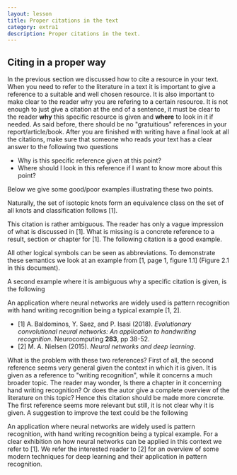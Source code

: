 ```yaml
---
layout: lesson
title: Proper citations in the text
category: extra1
description: Proper citations in the text.
---
```


Citing in a proper way
----------------------

In the previous section we discussed how to cite a resource in your text. When you need to refer to the literature in a text it is important to give a reference to a suitable and well chosen resource. It is also important to make clear to the reader why you are refering to a certain resource. It is not enough to just give a citation at the end of a sentence, it must be clear to the reader <b>why</b> this specific resource is given and <b>where</b> to look in it if needed. As said before, there should be no "gratuitious" references in your report/article/book. After you are finished with writing have a final look at all the citations, make sure that someone who reads your text has a clear answer to the following two questions
<ul>
  <li> Why is this specific reference given at this point? </li>
  <li> Where should I look in this reference if I want to know more about this point? </li>
  </ul>

Below we give some good/poor examples illustrating these two points. 

<div class="example" markdown="0">
Naturally, the set of isotopic knots form an equivalence class on the set of all knots and classification follows [1].
</div>

This citation is rather ambiguous. The reader has only a vague impression of what is discussed in [1]. What is missing is a concrete reference to a result, section or chapter for [1]. The following citation is a good example. 

<div class="example" markdown="0">
All other logical symbols can be seen as abbreviations. To demonstrate these semantics we look at an example from [1, page 1, figure 1.1] (Figure 2.1 in this document).
</div>

A second example where it is ambiguous why a specific citation is given, is the following

<div class="example" markdown="0">
An application where neural networks are widely used is pattern recognition with hand writing recognition being a typical example [1, 2].
<ul>
  <li> [1] A. Baldominos, Y. Saez, and P. Isasi (2018). <i>Evolutionary convolutional neural networks: An application to handwriting recognition</i>. Neurocomputing <b>283</b>, pp 38-52.</li>
  <li> [2] M. A. Nielsen (2015). <i>Neural networks and deep learning</i>.</li>
  </ul></div>
 
What is the problem with these two references? First of all, the second reference seems very general given the context in which it is given. It is given as a reference to "writing recognition", while it concerns a much broader topic. The reader may wonder, Is there a chapter in it concerning hand writing recognition? Or does the autor give a complete overview of the literature on this topic? Hence this citation should be made more concrete. The first reference seems more relevant but still, it is not clear why it is given. A suggestion to improve the text could be the following

<div class="example" markdown="0">
An application where neural networks are widely used is pattern recognition, with hand writing recognition being a typical example. For a clear exhibition on how neural networks can be applied in this context we refer to [1]. We refer the interested reader to [2] for an overview of some modern techniques for deep learning and their application in pattern recognition.
</div>
